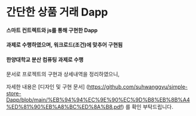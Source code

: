간단한 상품 거래 Dapp
===============



#### 스마트 컨트렉트와 js를 통해 구현한 Dapp
#### 과제로 수행하였으며, 워크로드(조건)에 맞추어 구현됨

#### 한양대학교 분산 컴퓨팅 과제로 수행

문서로 프로젝트의 구현과 상세내역을 정리하였으니,

자세한 내용은
[디자인 및 구현 문서] (https://github.com/suhwanggyu/simple-store-Dapp/blob/main/%EB%94%94%EC%9E%90%EC%9D%B8%EB%8B%A4%ED%81%90%EB%A8%BC%ED%8A%B8.pdf)
를 확인 부탁드립니다.